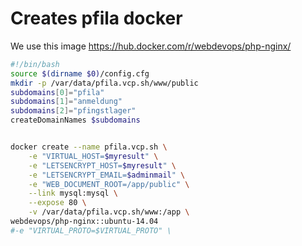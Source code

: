 # Creates pfila docker
We use this image https://hub.docker.com/r/webdevops/php-nginx/

```` bash
#!/bin/bash
source $(dirname $0)/config.cfg
mkdir -p /var/data/pfila.vcp.sh/www/public
subdomains[0]="pfila"
subdomains[1]="anmeldung"
subdomains[2]="pfingstlager"
createDomainNames $subdomains


docker create --name pfila.vcp.sh \
    -e "VIRTUAL_HOST=$myresult" \
    -e "LETSENCRYPT_HOST=$myresult" \
    -e "LETSENCRYPT_EMAIL=$adminmail" \
    -e "WEB_DOCUMENT_ROOT=/app/public" \
    --link mysql:mysql \
    --expose 80 \
    -v /var/data/pfila.vcp.sh/www:/app \
webdevops/php-nginx::ubuntu-14.04
#-e "VIRTUAL_PROTO=$VIRTUAL_PROTO" \

````
